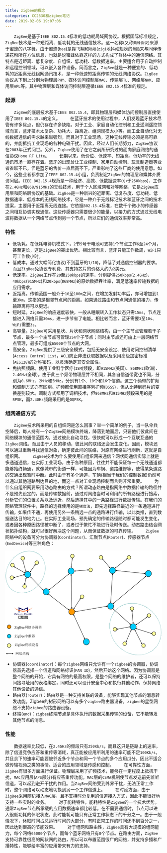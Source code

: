 ```yaml
---
title: zigbee的概念
categories: CC2530和zigbee笔记
date: 2019-02-06 19:07:06
---
```

&emsp;&emsp;`ZigBee`是基于`IEEE 802.15.4`标准的低功耗局域网协议。根据国际标准规定，`ZigBee`技术是一种短距离、低功耗的无线通信技术。这一名称(又称`紫蜂协议`)来源于蜜蜂的八字舞，由于蜜蜂(`bee`)是靠飞翔和`嗡嗡`(`zig`)地抖动翅膀的`舞蹈`来与同伴传递花粉所在方位信息，也就是说蜜蜂依靠这样的方式构成了群体中的通信网络。其特点是近距离、低复杂度、自组织、低功耗、低数据速率。主要适合用于自动控制和远程控制领域，可以嵌入各种设备。简而言之，`ZigBee`就是一种便宜的、低功耗的近距离无线组网通讯技术，是一种低速短距离传输的无线网络协议。`ZigBee`协议从下到上分别为物理层`PHY`、媒体访问控制层`MAC`、传输层`TL`、网络层`NWK`、应用层`APL`等。其中物理层和媒体访问控制层遵循`IEEE 802.15.4`标准的规定。<!--more-->

### 起源

&emsp;&emsp;`ZigBee`的底层技术基于`IEEE 802.15.4`，即其物理层和媒体访问控制层直接使用了`IEEE 802.15.4`的定义。
&emsp;&emsp;在蓝牙技术的使用过程中，人们发现蓝牙技术尽管有许多优点，但仍存在许多缺陷。对于工业、家庭自动化控制和工业遥测遥控领域而言，蓝牙技术太复杂、功耗大、距离近、组网规模太小等。而工业自动化对无线数据通信的需求越来越强烈，而且对于工业现场，这种无线传输必须是高可靠的，并能抵抗工业现场的各种电磁干扰。因此，经过人们长期努力，`ZigBee`协议在`2003`年正式问世。另外，`Zigbee`使用了在它之前所研究过的面向家庭网络的通信协议`Home RF Lite`。
&emsp;&emsp;长期以来，低价位、低速率、短距离、低功率的无线通讯市场一直存在着。蓝牙的出现曾让工业控制、家用自动控制、玩具制造商等业者雀跃不已，但是蓝牙的售价一直居高不下，严重影响了这些厂商的使用意愿。如今，这些业者都参加了`IEEE 802.15.4`小组，负责制定`ZigBee`的物理层和媒体介质访问层。`IEEE 802.15.4`规范是一种经济、高效、低数据速率(小于`250kbps`)、工作在`2.4GHz`和`868/915MHz`的无线技术，用于个人区域网和对等网络，它是`ZigBee`应用层和网络层协议的基础。`ZigBee`是一种新兴的近距离、低复杂度、低功耗、低数据速率、低成本的无线网络技术，它是一种介于无线标记技术和蓝牙之间的技术提案，主要用于近距离无线连接。它依据`802.15.4`标准，在数千个微小的传感器之间相互协调实现通信。这些传感器只需要很少的能量，以接力的方式通过无线电波将数据从一个网络节点传到另一个节点，所以它们的通信效率非常高。

### 特性

- 低功耗。在低耗电待机模式下，`2`节`5`号干电池可支持`1`个节点工作`6`至`24`个月，甚至更长，这是`ZigBee`的突出优势。相比较而言，蓝牙只能工作数周，`WiFi`只可工作数小时。
- 低成本。通过大幅简化协议(不到蓝牙的`1/10`)，降低了对通信控制器的要求。而且`ZigBee`免协议专利费，其支持芯片的价格大约为`2`美元。
- 低速率。`ZigBee`工作在`20`至`250kbps`的速率，分别提供`250kbps`(`2.4GHz`)、`40kbps`(`915MHz`)和`20kbps`(`868MHz`)的原始数据吞吐率，满足低速率传输数据的应用需求。
- 近距离。传输范围一般介于`10`至`100m`之间，在增加发射功率后，亦可增加到`1`至`3km`，这指的是相邻节点间的距离。如果通过路由和节点间通信的接力，传输距离将可以更远。
- 短时延。`ZigBee`的响应速度较快，一般从睡眠转入工作状态只需`15ms`，节点连接进入网络只需`30ms`，进一步节省了电能。相比较而言，蓝牙需要`3`至`10s`、`WiFi`需要`3s`。
- 高容量。`ZigBee`可采用星状、片状和网状网络结构，由一个主节点管理若干子节点，最多一个主节点可管理`254`个子节点；同时主节点还可由上一层网络节点管理，最多可组成`65000`个节点的大网。
- 高安全。`ZigBee`提供了三级安全模式，包括无安全设定、使用访问控制清单(`Access Control List`，`ACL`)防止非法获取数据以及采用高级加密标准(`AES128`)的对称密码，以灵活确定其安全属性。
- 免执照频段。使用工业科学医疗(`ISM`)频段，即`915MHz`(美国)、`868MHz`(欧洲)、`2.4GHz`(全球)。由于此三个频带物理层并不相同，其各自信道带宽也不同，分别为`0.6MHz`、`2MHz`和`5MHz`，分别有`1`个、`10`个和`16`个信道。这三个频带的扩频和调制方式亦有区别。扩频都使用直接序列扩频(`DSSS`)，但从比特到码片的变换差别较大。调制方式都用了调相技术，但`868MHz`和`915MHz`频段采用的是`BPSK`，而`2.4GHz`频段采用的是`OQPSK`。

### 组网通信方式

&emsp;&emsp;`ZigBee`技术所采用的自组织网是怎么回事？举一个简单的例子，当一队伞兵空降后，每人持有一个`ZigBee`网络模块终端，降落到地面后，只要他们彼此间在网络模块的通信范围内，通过彼此自动寻找，很快就可以形成一个互联互通的`ZigBee`网络。而且由于人员的移动，彼此间的联络还会发生变化。因而，模块还可以通过重新寻找通信对象，确定彼此间的联络，对原有网络进行刷新，这就是自组织网。
&emsp;&emsp;`ZigBee`技术为什么要使用自组织网来通信？网状网通信实际上就是多通道通信，在实际工业现场，由于各种原因，往往并不能保证每一个无线通道都能够始终畅通，就像城市的街道一样，可能因为车祸、道路维修等，使得某条道路的交通出现暂时中断。此时由于有多个通道，车辆(相当于我们的控制数据)仍然可以通过其他道路到达目的地，而这一点对工业现场控制而言则非常重要。
&emsp;&emsp;为什么自组织网要采用动态路由的方式？所谓动态路由是指网络中数据传输的路径并不是预先设定的，而是传输数据前，通过对网络当时可利用的所有路径进行搜索，分析它们的位置关系以及远近，然后选择其中的一条路径进行数据传输。在我们的网络管理软件中，路径的选择使用的是`梯度法`，即先选择路径最近的一条通道进行传输，如果传不通，再使用另外一条稍远一点的通路进行传输，以此类推，直到数据送达目的地为止。在实际工业现场，预先确定的传输路径随时都可能发生变化，或者因各种原因路径被中断了，或者过于繁忙不能进行及时传送。动态路由结合网状拓扑结构，就可以很好解决这个问题，从而保证数据的可靠传输。
&emsp;&emsp;`ZigBee`网络中的设备可分为协调器(`Coordinator`)、汇聚节点(`Router`)、传感器节点(`EndDevice`)等三种角色：

<img src="./zigbee的概念/1.png" height="337" width="517">

- 协调器(`coordinator`)：每个`zigbee`网络只允许有一个`zigbee`的协调器，协调器首先选择一个信道和网络标识(`PAN ID`)，然后开始这个网络。因为协调器是整个网络的开始，它具有网络的最高权限，是整个网络的维护者，还可以保持间接寻址用的表格绑定，同时还可以设计安全中心和执行其他动作，保持网络其他设备的通信。
- 路由器(`router`)：路由器是一种支持关联的设备，能够实现其他节点的消息转发功能。Zigbee的树形网络可以有多个`zigbee`路由器设备，`zigbee`的星型网络不支持`zigbee`的路由器设备。
- 终端(`end`)：`zigbee`终端节点是具体执行的数据采集传输的设备，它不能转发其他节点的消息。

### 性能

&emsp;&emsp;数据速率比较低，在`2.4GHz`的频段只有`250Kb/s`，而且这只是链路上的速率，除了信道竞争应答和重传等消耗，真正能被应用所利用的速率可能不足`100Kb/s`，并且余下的速率可能要被邻近多个节点和同一个节点的多个应用瓜分，因此不适合做传输视频之类的事情。适合的应用领域是传感和控制。
&emsp;&emsp;在可靠性方面，`ZigBee`有很多方面进行保证。物理层采用了扩频技术，能够在一定程度上抵抗干扰，`MAC`应用层(`APS`部分)有应答重传功能。`MAC`层的`CSMA`机制使节点发送前先监听信道，可以起到避开干扰的作用。当`ZigBee`网络受到外界干扰，无法正常工作时，整个网络可以动态地切换到另一个工作信道上。
&emsp;&emsp;在时延方面，由于`ZigBee`采用随机接入`MAC`层，且不支持时分复用的信道接入方式，因此不能很好地支持一些实时的业务。
&emsp;&emsp;对于能耗特性，能耗特性是`ZigBee`的一个技术优势。通常`ZigBee`节点所承载的应用数据速率都比较低。在不需要通信时，节点可以进入很低功耗的休眠状态，此时能耗可能只有正常工作状态下的千分之一。由于一般情况下，休眠时间占总运行时间的大部分，有时正常工作的时间还不到百分之一，因此达到很高的节能效果。
&emsp;&emsp;对于组网和路由性，`ZigBee`具有大规模的组网能力，每个网络`65000`个节点，而每个蓝牙网络只有`8`个节点。在路由方面，`ZigBee`支持可靠性很高的网状网的路由，所以可以布置范围很广的网络，并支持多播和广播特性，能够给丰富的应用带来有力的支持。